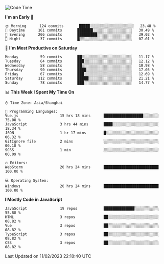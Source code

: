 <!--START_SECTION:waka-->
![Code Time](http://img.shields.io/badge/Code%20Time-2%2C087%20hrs%206%20mins-blue)

**I'm an Early 🐤** 

```text
🌞 Morning      124 commits       █████░░░░░░░░░░░░░░░░░░░░   23.48 % 
🌆 Daytime      161 commits       ███████░░░░░░░░░░░░░░░░░░   30.49 % 
🌃 Evening      206 commits       █████████░░░░░░░░░░░░░░░░   39.02 % 
🌙 Night         37 commits       █░░░░░░░░░░░░░░░░░░░░░░░░   07.01 % 

```
📅 **I'm Most Productive on Saturday** 

```text
Monday          59 commits       ██░░░░░░░░░░░░░░░░░░░░░░░   11.17 % 
Tuesday         64 commits       ███░░░░░░░░░░░░░░░░░░░░░░   12.12 % 
Wednesday       58 commits       ██░░░░░░░░░░░░░░░░░░░░░░░   10.98 % 
Thursday        90 commits       ████░░░░░░░░░░░░░░░░░░░░░   17.05 % 
Friday          67 commits       ███░░░░░░░░░░░░░░░░░░░░░░   12.69 % 
Saturday       112 commits       █████░░░░░░░░░░░░░░░░░░░░   21.21 % 
Sunday          78 commits       ███░░░░░░░░░░░░░░░░░░░░░░   14.77 % 

```


📊 **This Week I Spent My Time On** 

```text
⌚︎ Time Zone: Asia/Shanghai

💬 Programming Languages: 
Vue.js                   15 hrs 18 mins      ██████████████████░░░░░░░   75.00 % 
JavaScript               3 hrs 44 mins       ████░░░░░░░░░░░░░░░░░░░░░   18.34 % 
JSON                     1 hr 17 mins        █░░░░░░░░░░░░░░░░░░░░░░░░   06.32 % 
GitIgnore file           2 mins              ░░░░░░░░░░░░░░░░░░░░░░░░░   00.18 % 
SCSS                     1 min               ░░░░░░░░░░░░░░░░░░░░░░░░░   00.09 % 

🔥 Editors: 
WebStorm                 20 hrs 24 mins      █████████████████████████   100.00 % 

💻 Operating System: 
Windows                  20 hrs 24 mins      █████████████████████████   100.00 % 

```

**I Mostly Code in JavaScript** 

```text
JavaScript               19 repos            ██████████████░░░░░░░░░░░   55.88 % 
HTML                     3 repos             ██░░░░░░░░░░░░░░░░░░░░░░░   08.82 % 
Vue                      3 repos             ██░░░░░░░░░░░░░░░░░░░░░░░   08.82 % 
TypeScript               3 repos             ██░░░░░░░░░░░░░░░░░░░░░░░   08.82 % 
CSS                      3 repos             ██░░░░░░░░░░░░░░░░░░░░░░░   08.82 % 

```



 Last Updated on 11/02/2023 22:10:40 UTC
<!--END_SECTION:waka-->

<!--
**likaiqiang/likaiqiang** is a ✨ _special_ ✨ repository because its `README.md` (this file) appears on your GitHub profile.

Here are some ideas to get you started:

- 🔭 I’m currently working on ...
- 🌱 I’m currently learning ...
- 👯 I’m looking to collaborate on ...
- 🤔 I’m looking for help with ...
- 💬 Ask me about ...
- 📫 How to reach me: ...
- 😄 Pronouns: ...
- ⚡ Fun fact: ...
-->
